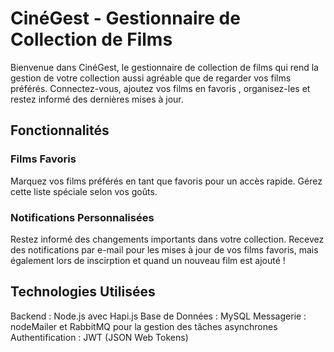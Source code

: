 # CinéGest - Gestionnaire de Collection de Films

Bienvenue dans CinéGest, le gestionnaire de collection de films qui rend la gestion de votre collection aussi agréable que de regarder vos films préférés. Connectez-vous, ajoutez vos films en favoris , organisez-les et restez informé des dernières mises à jour.

## Fonctionnalités

### Films Favoris
Marquez vos films préférés en tant que favoris pour un accès rapide. Gérez cette liste spéciale selon vos goûts.

### Notifications Personnalisées
Restez informé des changements importants dans votre collection. Recevez des notifications par e-mail pour les mises à jour de vos films favoris, mais également lors de inscirption et quand un nouveau film est ajouté !

## Technologies Utilisées

Backend : Node.js avec Hapi.js
Base de Données : MySQL
Messagerie : nodeMailer et RabbitMQ pour la gestion des tâches asynchrones
Authentification : JWT (JSON Web Tokens)
